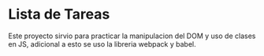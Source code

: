 # Lista de Tareas

Este proyecto sirvio para practicar la manipulacion del DOM y uso de clases en JS, adicional a esto se uso la libreria webpack y babel.

